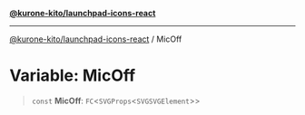 [**@kurone-kito/launchpad-icons-react**](../README.md)

***

[@kurone-kito/launchpad-icons-react](../globals.md) / MicOff

# Variable: MicOff

> `const` **MicOff**: `FC`\<`SVGProps`\<`SVGSVGElement`\>\>
